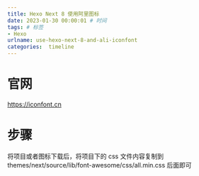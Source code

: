 ```yaml
---
title: Hexo Next 8 使用阿里图标
date: 2023-01-30 00:00:01 # 时间
tags: # 标签
- Hexo
urlname: use-hexo-next-8-and-ali-iconfont
categories:  timeline
---
```

# 官网
https://iconfont.cn

<!-- more -->
# 步骤
将项目或者图标下载后，将项目下的 css 文件内容复制到 themes/next/source/lib/font-awesome/css/all.min.css 后面即可
